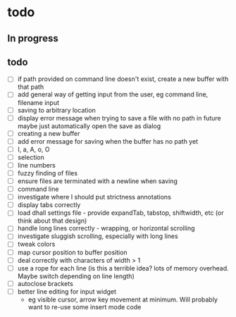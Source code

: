 # todo
## In progress

## todo
- [ ] if path provided on command line doesn't exist, create a new buffer with that path
- [ ] add general way of getting input from the user, eg command line, filename input
- [ ] saving to arbitrary location
- [ ] display error message when trying to save a file with no path
  in future maybe just automatically open the save as dialog
- [ ] creating a new buffer
- [ ] add error message for saving when the buffer has no path yet
- [ ] I, a, A, o, O
- [ ] selection
- [ ] line numbers
- [ ] fuzzy finding of files
- [ ] ensure files are terminated with a newline when saving
- [ ] command line
- [ ] investigate where I should put strictness annotations
- [ ] display tabs correctly
- [ ] load dhall settings file - provide expandTab, tabstop, shiftwidth, etc (or think about that design)
- [ ] handle long lines correctly - wrapping, or horizontal scrolling
- [ ] investigate sluggish scrolling, especially with long lines
- [ ] tweak colors
- [ ] map cursor position to buffer position
- [ ] deal correctly with characters of width > 1
- [ ] use a rope for each line (is this a terrible idea? lots of memory overhead. Maybe switch depending on line length)
- [ ] autoclose brackets
- [ ] better line editing for input widget
  - eg visible cursor, arrow key movement at minimum. Will probably want to re-use some insert mode code
